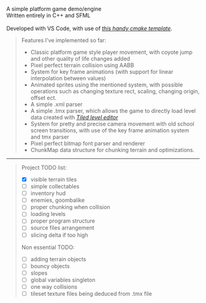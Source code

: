 A simple platform game demo/engine <br>
Written entirely in C++ and SFML <br><br>
Developed with VS Code, with use of *[this handy cmake template](https://github.com/SFML/cmake-sfml-project)*.

>
>Features I've implemented so far:
>- Classic platform game style player movement, with coyote jump and other quality of life changes added
>- Pixel perfect terrain collision using AABB
>- System for key frame animations (with support for linear interpolation between values)
>- Animated sprites using the mentioned system, with possible operations such as changing texture rect, scaling, changing origin, offset ect.
>- A simple .xml parser
>- A simple .tmx parser, which allows the game to directly load level data created with *[Tiled level editor](https://www.mapeditor.org)*
>- System for pretty and precise camera movement with old school screen transitions, with use of the key frame animation system and tmx parser
>- Pixel perfect bitmap font parser and renderer
>- ChunkMap data structure for chunking terrain and optimizations.

---

>
>Project TODO list:
>- [x] visible terrain tiles
>- [ ] simple collectables
>- [ ] inventory hud
>- [ ] enemies, goombalike
>- [ ] proper chunking when collision
>- [ ] loading levels
>- [ ] proper program structure
>- [ ] source files arrangement
>- [ ] slicing delta if too high
>
>Non essential TODO:
>- [ ] adding terrain objects
>- [ ] bouncy objects
>- [ ] slopes
>- [ ] global variables singleton
>- [ ] one way collisions
>- [ ] tileset texture files being deduced from .tmx file
>